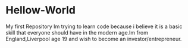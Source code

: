 # Hellow-World
My first Repository
Im trying to learn code because i believe it is a basic skill that everyone should have in the modern age.Im from England,Liverpool age 19 and wish to become an investor/entrepreneur.
